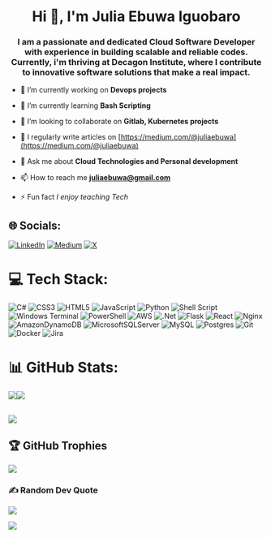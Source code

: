 <h1 align="center">Hi 👋, I'm Julia Ebuwa Iguobaro</h1>
<h3 align="center">I am a passionate and dedicated Cloud Software Developer with experience in building scalable and reliable codes. Currently, i'm thriving at Decagon Institute, where I contribute to innovative software solutions that make a real impact.</h3>

- 🔭 I’m currently working on **Devops projects**

- 🌱 I’m currently learning **Bash Scripting**

- 👯 I’m looking to collaborate on **Gitlab, Kubernetes projects**

- 📝 I regularly write articles on [https://medium.com/@juliaebuwa](https://medium.com/@juliaebuwa)

- 💬 Ask me about **Cloud Technologies and Personal development**

- 📫 How to reach me **juliaebuwa@gmail.com**

- ⚡ Fun fact *I enjoy teaching Tech*



## 🌐 Socials:
[![LinkedIn](https://img.shields.io/badge/LinkedIn-%230077B5.svg?logo=linkedin&logoColor=white)](https://linkedin.com/in/ebuwa-iguobaro) [![Medium](https://img.shields.io/badge/Medium-12100E?logo=medium&logoColor=white)](https://medium.com/@juliaebuwa) [![X](https://img.shields.io/badge/X-black.svg?logo=X&logoColor=white)](https://x.com/juliaebuwa) 

# 💻 Tech Stack:
![C#](https://img.shields.io/badge/c%23-%23239120.svg?style=for-the-badge&logo=csharp&logoColor=white) ![CSS3](https://img.shields.io/badge/css3-%231572B6.svg?style=for-the-badge&logo=css3&logoColor=white) ![HTML5](https://img.shields.io/badge/html5-%23E34F26.svg?style=for-the-badge&logo=html5&logoColor=white) ![JavaScript](https://img.shields.io/badge/javascript-%23323330.svg?style=for-the-badge&logo=javascript&logoColor=%23F7DF1E) ![Python](https://img.shields.io/badge/python-3670A0?style=for-the-badge&logo=python&logoColor=ffdd54) ![Shell Script](https://img.shields.io/badge/shell_script-%23121011.svg?style=for-the-badge&logo=gnu-bash&logoColor=white) ![Windows Terminal](https://img.shields.io/badge/Windows%20Terminal-%234D4D4D.svg?style=for-the-badge&logo=windows-terminal&logoColor=white) ![PowerShell](https://img.shields.io/badge/PowerShell-%235391FE.svg?style=for-the-badge&logo=powershell&logoColor=white) ![AWS](https://img.shields.io/badge/AWS-%23FF9900.svg?style=for-the-badge&logo=amazon-aws&logoColor=white) ![.Net](https://img.shields.io/badge/.NET-5C2D91?style=for-the-badge&logo=.net&logoColor=white) ![Flask](https://img.shields.io/badge/flask-%23000.svg?style=for-the-badge&logo=flask&logoColor=white) ![React](https://img.shields.io/badge/react-%2320232a.svg?style=for-the-badge&logo=react&logoColor=%2361DAFB) ![Nginx](https://img.shields.io/badge/nginx-%23009639.svg?style=for-the-badge&logo=nginx&logoColor=white) ![AmazonDynamoDB](https://img.shields.io/badge/Amazon%20DynamoDB-4053D6?style=for-the-badge&logo=Amazon%20DynamoDB&logoColor=white) ![MicrosoftSQLServer](https://img.shields.io/badge/Microsoft%20SQL%20Server-CC2927?style=for-the-badge&logo=microsoft%20sql%20server&logoColor=white) ![MySQL](https://img.shields.io/badge/mysql-4479A1.svg?style=for-the-badge&logo=mysql&logoColor=white) ![Postgres](https://img.shields.io/badge/postgres-%23316192.svg?style=for-the-badge&logo=postgresql&logoColor=white) ![Git](https://img.shields.io/badge/git-%23F05033.svg?style=for-the-badge&logo=git&logoColor=white) ![Docker](https://img.shields.io/badge/docker-%230db7ed.svg?style=for-the-badge&logo=docker&logoColor=white) ![Jira](https://img.shields.io/badge/jira-%230A0FFF.svg?style=for-the-badge&logo=jira&logoColor=white)
# 📊 GitHub Stats:

<div style="display: flex; align-items: center;">
  <img src="https://github-readme-stats.vercel.app/api?username=JuliaEbuwa&theme=swift&hide_border=false&include_all_commits=true&count_private=false" style="max-width: 50%;" />
  <img src="https://github-readme-streak-stats.herokuapp.com/?user=JuliaEbuwa&theme=swift&hide_border=false" style="max-width: 50%;" />
</div>

<br/>

![](https://github-readme-stats.vercel.app/api/top-langs/?username=JuliaEbuwa&theme=swift&hide_border=false&include_all_commits=true&count_private=false&layout=compact)

## 🏆 GitHub Trophies
![](https://github-profile-trophy.vercel.app/?username=JuliaEbuwa&theme=monokai&no-frame=false&no-bg=false&margin-w=4)

### ✍️ Random Dev Quote
![](https://quotes-github-readme.vercel.app/api?type=horizontal&theme=radical)

[![](https://visitcount.itsvg.in/api?id=JuliaEbuwa&icon=0&color=0)](https://visitcount.itsvg.in)

<!-- Proudly created with GPRM ( https://gprm.itsvg.in ) -->
